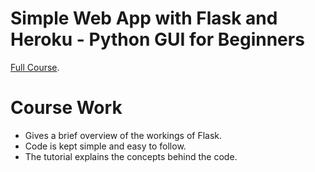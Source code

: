 # Simple Web App with Flask and Heroku - Python GUI for Beginners

[Full Course](https://m.youtube.com/watch?v=6plVs_ytIH8).

# Course Work

 - Gives a brief overview of the workings of Flask.
 - Code is kept simple and easy to follow.
 - The tutorial explains the concepts behind the code.